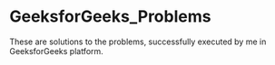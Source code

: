 # GeeksforGeeks_Problems
These are solutions to the problems, successfully executed by me in GeeksforGeeks platform.
